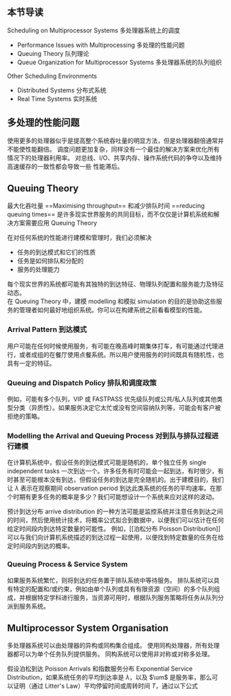 ## 本节导读

Scheduling on Multiprocessor Systems 多处理器系统上的调度
- Performance Issues with Multiprocessing 多处理的性能问题
- Queuing Theory 队列理论
- Queue Organization for Multiprocessor Systems 多处理器系统的队列组织

Other Scheduling Environments 
- Distributed Systems 分布式系统
- Real Time Systems 实时系统


## 多处理的性能问题 

使用更多的处理器似乎是提高整个系统吞吐量的明显方法，但是处理器翻倍通常并不能使性能翻倍。
调度问题更加复杂，同样没有一个最佳的解决方案来优化所有情况下的处理器利用率。
对总线、I/O、共享内存、操作系统代码的争夺以及维持高速缓存的一致性都会导致一些 性能滞后。

## Queuing Theory

最大化吞吐量 ==Maximising throughput== 和减少排队时间 ==reducing queuing times== 是许多现实世界服务的共同目标，而不仅仅是计算机系统和解决方案需要应用 Queuing Theory

在对任何系统的性能进行建模和管理时，我们必须解决  
- 任务的到达模式和它们的性质 
- 任务是如何排队和分配的 
- 服务的处理能力

每个现实世界的系统都可能有其独特的到达特征、物理队列配置和服务能力及特征动态。  
在 Queuing Theory 中，建模 modelling 和模拟 simulation 的目的是协助这些服务的管理者如何最好地组织系统。你可以在构建系统之前看看模型的性能。

### Arrival Pattern 到达模式

用户可能在任何时候使用服务，有可能在晚高峰时期集体打车，有可能通过代理进行，或者成组的在餐厅使用点餐系统。所以用户使用服务的时间既具有随机性，也具有一定的特征。

### Queuing and Dispatch Policy 排队和调度政策
例如，可能有多个队列，VIP 或 FASTPASS 优先级队列或公共/私人队列或其他类型分类（异质性）。如果服务决定它太忙或没有空间容纳队列等，可能会有客户被拒绝的策略。

### Modelling the Arrival and Queuing Process 对到队与排队过程进行建模

在计算机系统中，假设任务的到达模式可能是随机的，单个独立任务 single independent tasks 一次到达一个。许多任务有时可能会一起到达，有时很少，有时甚至可能根本没有到达，但假设任务的到达是完全随机的。出于建模目的，我们让 $\lambda$ 表示在观察期间 observation period 到达此类系统的任务的平均速率。在那个时期有更多任务的概率是多少？我们可能想设计一个系统来应对这样的波动。

预计到达分布 arrive distribution 的一种方法可能是监控系统并注意任务到达之间的时间，然后使用统计技术，将概率公式拟合到数据中，以便我们可以估计在任何给定时间段内到达特定数量的可能性。
例如，[[泊松分布 Poisson Distribution]] 可以与我们向计算机系统描述的到达过程一起使用，以便找到特定数量的任务在给定时间段内到达的概率。

### Queuing Process & Service System





如果服务系统繁忙，则将到达的任务置于排队系统中等待服务。
排队系统可以具有特定的配置和/或约束，例如由单个队列或具有有限资源（空间）的多个队列组成，并根据特定学科进行服务，当资源可用时，根据队列服务策略将任务从队列分派到服务系统。

## Multiprocessor System Organisation

多处理器系统可以由处理器的异构或同构集合组成。
使用同构处理器，所有处理器都可以为单个任务队列提供服务。 同构系统可以使用非对称或对称多处理。

假设泊松到达 Poisson Arrivals 和指数服务分布 Exponential Service Distribution，如果系统任务的平均到达率是 $\lambda$，以及 $\um$ 是服务率，那么可以证明（通过 Litter's Law）平均停留时间或周转时间 $T$，通过以下公式










